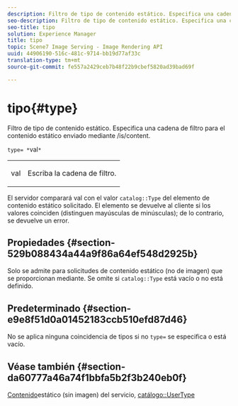 ```yaml
---
description: Filtro de tipo de contenido estático. Especifica una cadena de filtro para el contenido estático enviado mediante /is/content.
seo-description: Filtro de tipo de contenido estático. Especifica una cadena de filtro para el contenido estático enviado mediante /is/content.
seo-title: tipo
solution: Experience Manager
title: tipo
topic: Scene7 Image Serving - Image Rendering API
uuid: 44906190-516c-481c-9714-bb19d77af33c
translation-type: tm+mt
source-git-commit: fe557a2429ceb7b48f22b9cbef5820ad39bad69f

---
```



# tipo{#type}

Filtro de tipo de contenido estático. Especifica una cadena de filtro para el contenido estático enviado mediante /is/content.

`type= *`val`*`

<table id="simpletable_B66354A826434A678F3DBC686A0F1436"> 
 <tr class="strow"> 
  <td class="stentry"> <p><span class="varname"> val</span> </p> </td> 
  <td class="stentry"> <p>Escriba la cadena de filtro. </p></td> 
 </tr> 
</table>

El servidor comparará val con el valor `catalog::Type` del elemento de contenido estático solicitado. El elemento se devuelve al cliente si los valores coinciden (distinguen mayúsculas de minúsculas); de lo contrario, se devuelve un error.

## Propiedades {#section-529b088434a44a9f86a64ef548d2925b}

Solo se admite para solicitudes de contenido estático (no de imagen) que se proporcionan mediante. Se omite si `catalog::Type` está vacío o no está definido.

## Predeterminado {#section-e9e8f51d0a01452183ccb510efd87d46}

No se aplica ninguna coincidencia de tipos si no `type=` se especifica o está vacío.

## Véase también {#section-da60777a46a74f1bbfa5b2f3b240eb0f}

[Contenido](../../../../../is-api/http-ref/image-serving-api-ref/c-http-protocol-reference/c-syntax-and-features/r-serving-static-non-image-content.md#reference-cbe50e697fdf4c7bbb0084f98b7739da)estático (sin imagen) del servicio, [catálogo::UserType](/help/aem-is-ir-api/is-api/image-catalog/image-serving-api-ref/c-image-catalog-reference/c-image-svg-data-reference/c-image-data-reference/r-usertype-cat.md)
